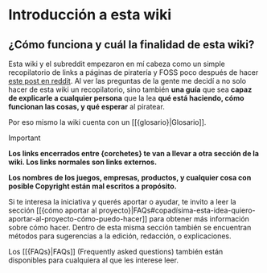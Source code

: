 # Introducción a esta wiki

## ¿Cómo funciona y cuál la finalidad de esta wiki?

Esta wiki y el subreddit empezaron en mí cabeza como un simple recopilatorio de links a páginas de piratería y FOSS poco después de hacer [este post en reddit](https://www.reddit.com/r/ArgenGaming/comments/180fj79/ahora_que_se_vino_la_dolarizaci%C3%B3n_en_steam_les/). Al ver las preguntas de la gente me decidí a no solo hacer de esta wiki un recopilatorio, sino también **una guía** que sea **capaz de explicarle a cualquier persona** que la lea **qué está haciendo, cómo funcionan las cosas, y qué esperar** al piratear.

Por eso mismo la wiki cuenta con un [[{glosario}|Glosario]].

>[!IMPORTANT]
> **Los links encerrados entre {corchetes} te van a llevar a otra sección de la wiki. Los links normales son links externos.**
> 
> **Los nombres de los juegos, empresas, productos, y cualquier cosa con posible Copyright están mal escritos a propósito.**

Si te interesa la iniciativa y querés aportar o ayudar, te invito a leer la sección [[{cómo aportar al proyecto}|FAQs#copadísima-esta-idea-quiero-aportar-al-proyecto-cómo-puedo-hacer]] para obtener más información sobre cómo hacer. Dentro de esta misma sección también se encuentran métodos para sugerencias a la edición, redacción, o explicaciones.

Los [[{FAQs}|FAQs]] (Frequently asked questions) también están disponibles para cualquiera al que les interese leer.